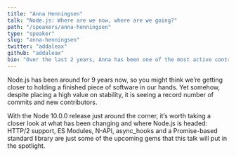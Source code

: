 ```yaml
---
title: "Anna Henningsen"
talk: "Node.js: Where are we now, where are we going?"
path: "/speakers/anna-henningsen"
type: "speaker"
slug: "anna-henningsen"
twitter: "addaleax"
github: "addaleax"
bio: "Over the last 2 years, Anna has been one of the most active contributors to Node.js core. Currently pursuing a Master’s degree in mathematics in Germany, she is fueled by a passion for Node and its community."
---
```


<p>Node.js has been around for 9 years now, so you might think we’re getting closer to holding a finished piece of software in our hands. Yet somehow, despite placing a high value on stability, it is seeing a record number of commits and new contributors.</p><p>With the Node 10.0.0 release just around the corner, it’s worth taking a closer look at what has been changing and where Node.js is headed: HTTP/2 support, ES Modules, N-API, async_hooks and a Promise-based standard library are just some of the upcoming gems that this talk will put in the spotlight.</p>